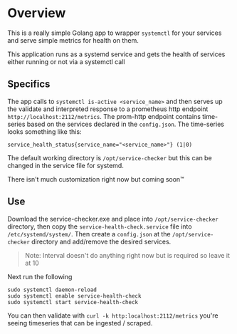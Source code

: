# Overview

This is a really simple Golang app to wrapper `systemctl` for your services and serve simple metrics for health on them.

This application runs as a systemd service and gets the health of services either running or not via a systemctl call

## Specifics

 The app calls to `systemctl is-active <service_name>` and then serves up the validate and interpreted response to a prometheus http endpoint `http://localhost:2112/metrics`. The prom-http endpoint contains time-series based on the services declared in the `config.json`. The time-series looks something like this:

```text
service_health_status{service_name="<service_name>"} (1|0)
```

The default working directory is `/opt/service-checker` but this can be changed in the service file for systemd.

There isn't much customization right now but coming soon:tm:

## Use

Download the service-checker.exe and place into `/opt/service-checker` directory, then copy the `service-health-check.service` file into `/etc/systemd/system/`. Then create a `config.json` at the `/opt/service-checker` directory and add/remove the desired services.

> Note: Interval doesn't do anything right now but is required so leave it at 10

Next run the following

```shell
sudo systemctl daemon-reload
sudo systemctl enable service-health-check
sudo systemctl start service-health-check
```

You can then validate with `curl -k http:localhost:2112/metrics` you're seeing timeseries that can be ingested / scraped.
